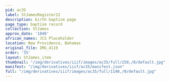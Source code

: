 ```yaml
---
pid: ac35
label: StJamesRegister22
description: birth baptism page
page_type: baptism record
collection: StJames
approx_date: '1840'
african_names: JCS Placeholder
location: New Providence, Bahamas
original_file: IMG_4119
order: '35'
layout: StJames_item
thumbnail: "/img/derivatives/iiif/images/ac35/full/250,/0/default.jpg"
manifest: "/img/derivatives/iiif/ac35/manifest.json"
full: "/img/derivatives/iiif/images/ac35/full/1140,/0/default.jpg"
---
```


